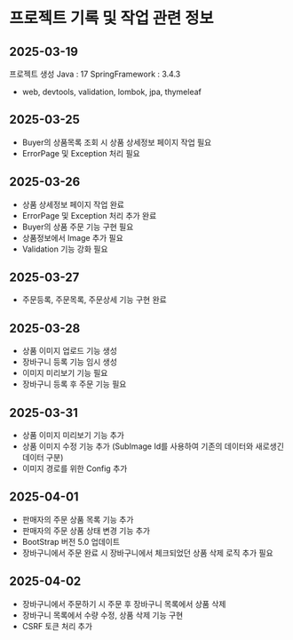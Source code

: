 # 프로젝트 기록 및 작업 관련 정보

## 2025-03-19
프로젝트 생성
Java : 17
SpringFramework : 3.4.3
- web, devtools, validation, lombok, jpa, thymeleaf

## 2025-03-25
- Buyer의 상품목록 조회 시 상품 상세정보 페이지 작업 필요
- ErrorPage 및 Exception 처리 필요

## 2025-03-26
- 상품 상세정보 페이지 작업 완료
- ErrorPage 및 Exception 처리 추가 완료
- Buyer의 상품 주문 기능 구현 필요
- 상품정보에서 Image 추가 필요
- Validation 기능 강화 필요

## 2025-03-27
- 주문등록, 주문목록, 주문상세 기능 구현 완료

## 2025-03-28
- 상품 이미지 업로드 기능 생성
- 장바구니 등록 기능 임시 생성
- 이미지 미리보기 기능 필요
- 장바구니 등록 후 주문 기능 필요


## 2025-03-31
- 상품 이미지 미리보기 기능 추가
- 상품 이미지 수정 기능 추가 (SubImage Id를 사용하여 기존의 데이터와 새로생긴 데이터 구분)
- 이미지 경로를 위한 Config 추가

## 2025-04-01
- 판매자의 주문 상품 목록 기능 추가
- 판매자의 주문 상품 상태 변경 기능 추가
- BootStrap 버전 5.0 업데이트
- 장바구니에서 주문 완료 시 장바구니에서 체크되었던 상품 삭제 로직 추가 필요

## 2025-04-02
- 장바구니에서 주문하기 시 주문 후 장바구니 목록에서 상품 삭제
- 장바구니 목록에서 수량 수정, 상품 삭제 기능 구현
- CSRF 토큰 처리 추가

